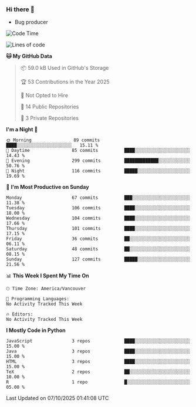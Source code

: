### Hi there 👋
* Bug producer


<!--START_SECTION:waka-->
![Code Time](http://img.shields.io/badge/Code%20Time-1%2C337%20hrs%2021%20mins-blue)

![Lines of code](https://img.shields.io/badge/From%20Hello%20World%20I%27ve%20Written-249.0%20thousand%20lines%20of%20code-blue)

**🐱 My GitHub Data** 

> 📦 59.0 kB Used in GitHub's Storage 
 > 
> 🏆 53 Contributions in the Year 2025
 > 
> 🚫 Not Opted to Hire
 > 
> 📜 14 Public Repositories 
 > 
> 🔑 3 Private Repositories 
 > 
**I'm a Night 🦉** 

```text
🌞 Morning                89 commits          ████░░░░░░░░░░░░░░░░░░░░░   15.11 % 
🌆 Daytime                85 commits          ████░░░░░░░░░░░░░░░░░░░░░   14.43 % 
🌃 Evening                299 commits         █████████████░░░░░░░░░░░░   50.76 % 
🌙 Night                  116 commits         █████░░░░░░░░░░░░░░░░░░░░   19.69 % 
```
📅 **I'm Most Productive on Sunday** 

```text
Monday                   67 commits          ███░░░░░░░░░░░░░░░░░░░░░░   11.38 % 
Tuesday                  106 commits         ████░░░░░░░░░░░░░░░░░░░░░   18.00 % 
Wednesday                104 commits         ████░░░░░░░░░░░░░░░░░░░░░   17.66 % 
Thursday                 101 commits         ████░░░░░░░░░░░░░░░░░░░░░   17.15 % 
Friday                   36 commits          ██░░░░░░░░░░░░░░░░░░░░░░░   06.11 % 
Saturday                 48 commits          ██░░░░░░░░░░░░░░░░░░░░░░░   08.15 % 
Sunday                   127 commits         █████░░░░░░░░░░░░░░░░░░░░   21.56 % 
```


📊 **This Week I Spent My Time On** 

```text
🕑︎ Time Zone: America/Vancouver

💬 Programming Languages: 
No Activity Tracked This Week

🔥 Editors: 
No Activity Tracked This Week
```

**I Mostly Code in Python** 

```text
JavaScript               3 repos             ████░░░░░░░░░░░░░░░░░░░░░   15.00 % 
Java                     3 repos             ████░░░░░░░░░░░░░░░░░░░░░   15.00 % 
HTML                     3 repos             ████░░░░░░░░░░░░░░░░░░░░░   15.00 % 
TeX                      2 repos             ██░░░░░░░░░░░░░░░░░░░░░░░   10.00 % 
R                        1 repo              █░░░░░░░░░░░░░░░░░░░░░░░░   05.00 % 
```




 Last Updated on 07/10/2025 01:41:08 UTC
<!--END_SECTION:waka-->
